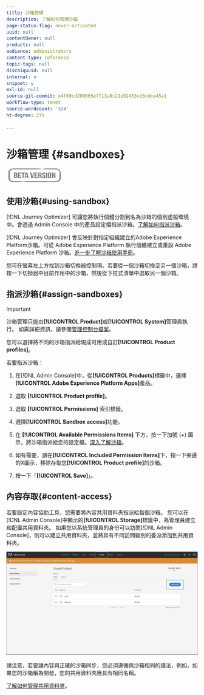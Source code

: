 ```yaml
---
title: 沙箱管理
description: 了解如何管理沙箱
page-status-flag: never-activated
uuid: null
contentOwner: null
products: null
audience: administrators
content-type: reference
topic-tags: null
discoiquuid: null
internal: n
snippet: y
exl-id: null
source-git-commit: e4f69cd209665e7f13a0c21e92453cd5cdce45a1
workflow-type: tm+mt
source-wordcount: '324'
ht-degree: 27%

---
```


# 沙箱管理 {#sandboxes}

![](../assets/do-not-localize/badge.png)

## 使用沙箱{#using-sandbox}

[!DNL Journey Optimizer] 可讓您將執行個體分割到名為沙箱的個別虛擬環境中。會透過 Admin Console 中的產品設定檔指派沙箱。[了解如何指派沙箱](permissions.md#create-product-profile)。

[!DNL Journey Optimizer] 會反映針對指定組織建立的Adobe Experience Platform沙箱。可從 Adobe Experience Platform 執行個體建立或重設 Adobe Experience Platform 沙箱。[進一步了解沙箱使用手冊](https://experienceleague.adobe.com/docs/experience-platform/sandbox/ui/user-guide.html)。

您可在螢幕左上方找到沙箱切換器控制項。若要從一個沙箱切換至另一個沙箱，請按一下切換器中目前作用中的沙箱，然後從下拉式清單中選取另一個沙箱。

## 指派沙箱{#assign-sandboxes}

>[!IMPORTANT]
>
> 沙箱管理只能由&#x200B;**[!UICONTROL Product]**&#x200B;或&#x200B;**[!UICONTROL System]**&#x200B;管理員執行。 如需詳細資訊，請參閱[管理控制台檔案](https://helpx.adobe.com/enterprise/admin-guide.html/enterprise/using/admin-roles.ug.html)。

您可以選擇將不同的沙箱指派給現成可用或自訂&#x200B;**[!UICONTROL Product profiles]**。

若要指派沙箱：

1. 在[!DNL Admin Console]中，從&#x200B;**[!UICONTROL Products]**&#x200B;標籤中，選擇&#x200B;**[!UICONTROL Adobe Experience Platform Apps]**&#x200B;產品。

1. 選取 **[!UICONTROL Product profile]**。

1. 選取 **[!UICONTROL Permissions]** 索引標籤。

1. 選擇&#x200B;**[!UICONTROL Sandbox access]**&#x200B;功能。

1. 在 **[!UICONTROL Available Permissions Items]** 下方，按一下加號 (+) 圖示，將沙箱指派給您的設定檔。[深入了解沙箱](https://experienceleague.adobe.com/docs/experience-platform/sandbox/home.html)。

1. 如有需要，請在&#x200B;**[!UICONTROL Included Permission Items]**&#x200B;下，按一下旁邊的X圖示，移除存取您&#x200B;**[!UICONTROL Product profile]**&#x200B;的沙箱。

1. 按一下「**[!UICONTROL Save]**」。

## 內容存取{#content-access}

若要設定內容協助工具，您需要將內容共用資料夾指派給每個沙箱。 您可以在[!DNL Admin Console]中顯示的&#x200B;**[!UICONTROL Storage]**&#x200B;標籤中，為管理員建立和配置共用資料夾。 如果您以系統管理員的身份可以訪問[!DNL Admin Console]，則可以建立共用資料夾，並將具有不同訪問級別的委派添加到共用資料夾。

![](../assets/do-not-localize/content_access.png)

請注意，若要讓內容與正確的沙箱同步，您必須遵循與沙箱相同的語法，例如，如果您的沙箱稱為開發，您的共用資料夾應具有相同名稱。

[了解如何管理共用資料夾](https://helpx.adobe.com/enterprise/admin-guide.html/enterprise/using/manage-adobe-storage.ug.html)。
